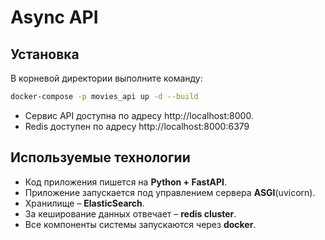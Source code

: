 # Async API
## Установка
В корневой директории выполните команду:
```sh
docker-compose -p movies_api up -d --build
```

- Сервис API доступна по адресу http://localhost:8000.
- Redis доступен по адресу http://localhost:8000:6379

## Используемые технологии

- Код приложения пишется на **Python + FastAPI**.
- Приложение запускается под управлением сервера **ASGI**(uvicorn).
- Хранилище – **ElasticSearch**.
- За кеширование данных отвечает – **redis cluster**.
- Все компоненты системы запускаются через **docker**.
